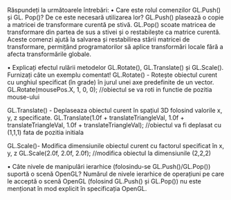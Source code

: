 ﻿Răspundeți la următoarele întrebări:
• Care este rolul comenzilor GL.Push() și GL. Pop()? De ce este necesară utilizarea lor?
 GL.Push() plasează o copie a matricei de transformare curentă pe stivă.
 GL.Pop() scoate matricea de transformare din partea de sus a stivei și o restabilește ca matrice curentă.
 Aceste comenzi ajută la salvarea și restabilirea stării matricei de transformare, permițând programatorilor să aplice transformări locale fără a afecta transformările globale.

• Explicați efectul rulării metodelor GL.Rotate(), GL.Translate() și GL.Scale(). Furnizați câte un exemplu comentat!
GL.Rotate() - Rotește obiectul curent cu unghiul specificat (în grade) în jurul unei axe predefinite de un vector.
GL.Rotate(mousePos.X, 1, 0, 0); //obiectul se va roti in functie de pozitia mouse-ului

GL.Translate() - Deplaseaza obiectul curent în spațiul 3D folosind valorile  x, y, z specificate.
GL.Translate(1.0f + translateTriangleVal, 1.0f + translateTriangleVal, 1.0f + translateTriangleVal); //obiectul va fi deplasat cu (1,1,1) fata de pozitia initiala

GL.Scale()- Modifica dimensiunile obiectul curent cu factorul specificat în  x, y, z
GL.Scale(2.0f, 2.0f, 2.0f); //modifica obiectul la dimensiunile (2,2,2)

• Câte nivele de manipulări ierarhice (folosindu-se GL.Push()/GL.Pop()) suportă o scenă OpenGL?
Numărul de nivele ierarhice de operațiuni pe care le acceptă o scenă OpenGL (folosind GL.Push() și GL.Pop())  nu este menționat în mod explicit în specificația OpenGL.